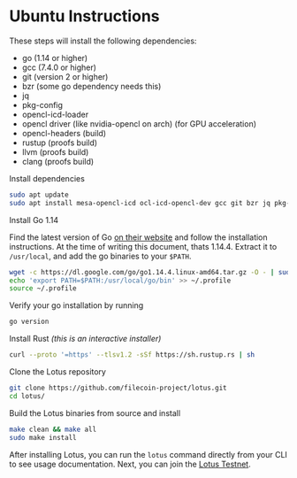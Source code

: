# Ubuntu Instructions

These steps will install the following dependencies:

- go (1.14 or higher)
- gcc (7.4.0 or higher)
- git (version 2 or higher)
- bzr (some go dependency needs this)
- jq
- pkg-config
- opencl-icd-loader
- opencl driver (like nvidia-opencl on arch) (for GPU acceleration)
- opencl-headers (build)
- rustup (proofs build)
- llvm (proofs build)
- clang (proofs build)

Install dependencies

```sh
sudo apt update
sudo apt install mesa-opencl-icd ocl-icd-opencl-dev gcc git bzr jq pkg-config
```

Install Go 1.14

Find the latest version of Go [on their website](https://golang.org/dl/) and follow the installation instructions. At the time of writing this document, thats 1.14.4. Extract it to `/usr/local`, and add the go binaries to your `$PATH`.

```sh
wget -c https://dl.google.com/go/go1.14.4.linux-amd64.tar.gz -O - | sudo tar -xz -C /usr/local
echo 'export PATH=$PATH:/usr/local/go/bin' >> ~/.profile
source ~/.profile
```

Verify your go installation by running 
```sh
go version
```

Install Rust 
_(this is an interactive installer)_
```sh
curl --proto '=https' --tlsv1.2 -sSf https://sh.rustup.rs | sh
```

Clone the Lotus repository

```sh
git clone https://github.com/filecoin-project/lotus.git
cd lotus/
```

Build the Lotus binaries from source and install

```sh
make clean && make all
sudo make install
```

After installing Lotus, you can run the `lotus` command directly from your CLI to see usage documentation. Next, you can join the [Lotus Testnet](https://docs.lotu.sh/en+join-testnet).
